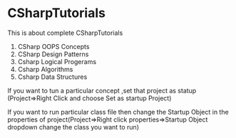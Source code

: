 # CSharpTutorials

This is about complete CSharpTutorials


1. CSharp OOPS Concepts
2. CSharp Design Patterns
3. Csharp Logical Progerams
4. Csharp Algorithms
5. Csharp Data Structures

If you want to tun a particular concept ,set that project as statup (Project=>Right Click and choose Set as startup Project)

If you want to run particular class file then change the Startup Object in the properties of project(Project=>Right click properties=>Startup Object dropdown change the class you want to run)



